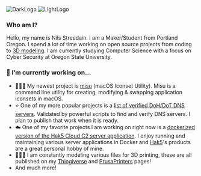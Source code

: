 <!--
# Hi there. I am Nils 👋 . Welcome to my Profile!!!

**nilsstreedain/nilsstreedain** is a ✨ _special_ ✨ repository because its `README.md` (this file) appears on your GitHub profile.

Here are some ideas to get you started:

- 🔭 I’m currently working on ...
- 🌱 I’m currently learning ...
- 👯 I’m looking to collaborate on ...
- 🤔 I’m looking for help with ...
- 💬 Ask me about ...
- 📫 How to reach me: ...
- 😄 Pronouns: ...
- ⚡ Fun fact: ...
-->
![DarkLogo](https://user-images.githubusercontent.com/25465133/158752672-1e2348e7-5b4c-4995-b554-bb898181a539.png#gh-light-mode-only)
![LightLogo](https://user-images.githubusercontent.com/25465133/158752832-45305960-0dad-4ed1-b04d-31b17089e1c7.png#gh-dark-mode-only)
### Who am I?
Hello, my name is Nils Streedain. I am a Maker/Student from Portland Oregon. I spend a lot of time working on open source projects from coding to [3D modeling](https://www.thingiverse.com/nilsstreedain). I am currently studying Computer Science with a focus on Cyber Security at Oregon State University.

### 🔭 I’m currently working on...
- 🧑🏻‍💻 My newest project is [misu](https://github.com/nilsstreedain/misu) (macOS Iconset Utility). Misu is a command line utility for creating, modifying & swapping application iconsets in macOS.
- ⭐️ One of my more popular projects is a [list of verified DoH/DoT DNS servers](https://github.com/nilsstreedain/Long-List-of-DNS-Servers). Validated by powerful scripts to find and verify DNS servers. I plan to publish that work when it is ready.
- ☁️ One of my favorite projects I am working on right now is a [dockerized version of the Hak5 Cloud C2 server application](https://github.com/nilsstreedain/Cloud-C2-Docker). I enjoy running and maintaining various server applications in Docker and [Hak5](https://hak5.org)'s products are a great personal hobby of mine.
- 👨🏻‍🎨 I am constantly modeling various files for 3D printing, these are all published on my [Thingiverse](https://www.thingiverse.com/nilsstreedain) and [PrusaPrinters](https://www.prusaprinters.org/social/1142-nilsstreedain/about) pages!
- And much more!
<!-- - 📜 I also enjoy publishing instructions for personal projects I've done to help others move more quickly down some of the paths I've followed. Some of my favorite include my [personal Raspberry-Pi Docker server setup](https://github.com/nilsstreedain/RPi-Docker-Server-Setup), and my [instructions for enabling macOS DAL plugins](https://github.com/nilsstreedain/macOS-DAL-Webcam-Workaround) (particularly helpful for using unsupported webcams on macOS). -->

